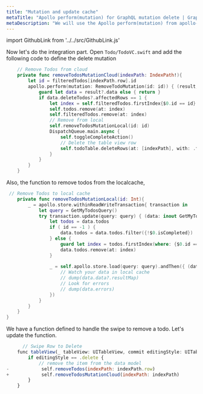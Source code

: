 ```yaml
---
title: "Mutation and update cache"
metaTitle: "Apollo perform(mutation) for GraphQL mutation delete | GraphQL iOS Apollo Tutorial"
metaDescription: "We will use the Apollo perform(mutation) from apollo-ios with variables as an example to delete existing data and update cache locally using readQuery and writeQuery."
---
```


import GithubLink from '../../src/GithubLink.js'

Now let's do the integration part. Open `Todo/TodoVC.swift` and add the following code to define the delete mutation

<GithubLink link="https://github.com/hasura/learn-graphql/blob/master/tutorials/mobile/ios-apollo/app-final/Todo/TodoVC.swift" text="Todo/TodoVC.swift" />

```swift
    // Remove Todos from cloud
    private func removeTodosMutationCloud(indexPath: IndexPath!){
        let id = filteredTodos[indexPath.row].id
        apollo.perform(mutation: RemoveTodoMutation(id: id)) { (result, error) in
            guard let data = result?.data else { return }
            if data.deleteTodos?.affectedRows == 1 {
                let index = self.filteredTodos.firstIndex{$0.id == id}!
                self.todos.remove(at: index)
                self.filteredTodos.remove(at: index)
                // Remove from local
                self.removeTodosMutationLocal(id: id)
                DispatchQueue.main.async {
                    self.toggleCompleteAction()
                    // Delete the table view row
                    self.todoTable.deleteRows(at: [indexPath], with: .fade)
                }
            }
        }
    }
```

Also, the function to remove todos from the localcache,

```swift
 // Remove Todos to local cache
    private func removeTodosMutationLocal(id: Int){
        _ = apollo.store.withinReadWriteTransaction{ transaction in
            let query = GetMyTodosQuery()
            try transaction.update(query: query) { (data: inout GetMyTodosQuery.Data) in
                let todos = data.todos
                if ( id == -1 ) {
                    data.todos = data.todos.filter({!$0.isCompleted})
                } else {
                    guard let index = todos.firstIndex(where: {$0.id == id}) else {return}
                    data.todos.remove(at: index)
                }
                
                _ = self.apollo.store.load(query: query).andThen({ (data) in
                    // Watch your data in local cache
                    // dump(data.data?.resultMap)
                    // Look for errors
                    // dump(data.errors)
                })
            }
        }
    }
}


```
We have a function defined to handle the swipe to remove a todo. Let's update the function.

```javascript
      // Swipe Row to Delete
    func tableView(_ tableView: UITableView, commit editingStyle: UITableViewCell.EditingStyle, forRowAt indexPath: IndexPath) {
        if editingStyle == .delete {
            // remove the item from the data model
-            self.removeTodos(indexPath: indexPath.row)
+            self.removeTodosMutationCloud(indexPath: indexPath)
        }
    }
```